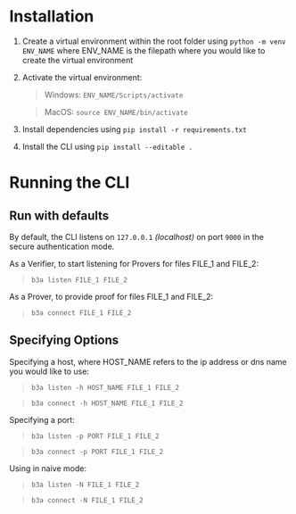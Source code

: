 # Installation
1. Create a virtual environment within the root folder using `python -m venv ENV_NAME` where ENV_NAME is the filepath where you would like to create the virtual environment

2. Activate the virtual environment:

    > Windows: `ENV_NAME/Scripts/activate`

    > MacOS: `source ENV_NAME/bin/activate`

3. Install dependencies using `pip install -r requirements.txt`

4. Install the CLI using `pip install --editable .`

# Running the CLI
## Run with defaults
By default, the CLI listens on `127.0.0.1` *(localhost)* on port `9000` in the secure authentication mode.

As a Verifier, to start listening for Provers for files FILE_1 and FILE_2:

> `b3a listen FILE_1 FILE_2`

As a Prover, to provide proof for files FILE_1 and FILE_2:

> `b3a connect FILE_1 FILE_2`

## Specifying Options

Specifying a host, where HOST_NAME refers to the ip address or dns name you would like to use:

> `b3a listen -h HOST_NAME FILE_1 FILE_2`

> `b3a connect -h HOST_NAME FILE_1 FILE_2`

Specifying a port:

> `b3a listen -p PORT FILE_1 FILE_2`

> `b3a connect -p PORT FILE_1 FILE_2`

Using in naive mode:

> `b3a listen -N FILE_1 FILE_2`

> `b3a connect -N FILE_1 FILE_2`